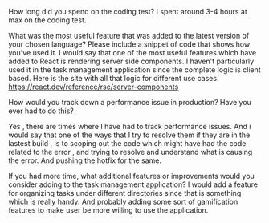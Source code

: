 How long did you spend on the coding test? 
I spent around 3-4 hours at max on the coding test. 

What was the most useful feature that was added to the latest version of your chosen language? Please include a snippet of code that shows how you've used it.
I would say that one of the most useful features which have added to React is rendering server side components. I haven't particularly used it in the task management application since the complete logic is client based. 
Here is the site with all that logic for different use cases. 
https://react.dev/reference/rsc/server-components

How would you track down a performance issue in production? Have you ever had to do this?

Yes , there are times where I have had to track performance issues. And i would say that one of the ways that I try to resolve them if they are in the lastest build , is to scoping out the code which might have had the code related to the error , and trying to resolve and understand what is causing the error. And pushing the hotfix for the same. 

If you had more time, what additional features or improvements would you consider adding to the task management application?
I would add a feature for organizing tasks under different directories since that is something which is really handy. 
And probably adding some sort of gamification features to make user be more willing to use the application. 